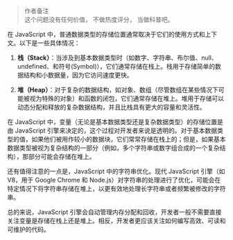 > 作者备注  
> 这个问题没有任何价值， 不做热度评分， 当做科普吧。

在 JavaScript 中，普通数据类型的存储位置通常取决于它们的使用方式和上下文。以下是一些具体情况：

1. **栈（Stack）**：当涉及到基本数据类型时（如数字、字符串、布尔值、null、undefined、和符号(Symbol)），它们通常存储在栈上。栈用于存储简单的数据结构和小数据量，因为它访问速度更快。

2. **堆（Heap）**：对于复杂的数据结构，如对象、数组（尽管数组在某些情况下可能被视为特殊的对象）和函数的闭包，它们通常存储在堆上。堆用于存储可以动态分配和释放的复杂数据结构，并且比栈具有更大的容量和灵活性。

在 JavaScript 中，变量（无论是基本数据类型还是复杂数据类型）的存储位置是由 JavaScript 引擎来决定的，这个过程对开发者来说是透明的。对于基本数据类型的值，如果他们被用作较小的数据块，它们常常存储在栈上的；但是，如果基本数据类型被视为复杂结构的一部分（例如，多个字符串或数字组合成的一个复杂结构），那部分可能会存储在堆上。

还有值得注意的一点是，JavaScript 中的字符串优化。现代 JavaScript 引擎（如 V8，用于 Google Chrome 和 Node.js）对字符串的处理进行了优化，可能会在特定情况下将字符串存储在堆上，以更有效地处理长字符串或者频繁被修改的字符串。

总的来说，JavaScript 引擎会自动管理内存分配和回收，开发者一般不需要直接关注变量是存储在栈上还是堆上。相反，开发者更应该关注如何编写高效、可读和可维护的代码。
